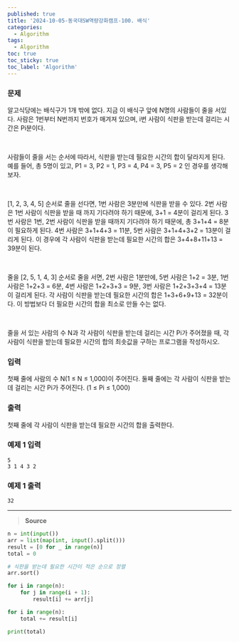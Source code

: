 ```yaml
---
published: true
title: '2024-10-05-동국대SW역량강화캠프-100. 배식'
categories:
  - Algorithm
tags:
  - Algorithm
toc: true
toc_sticky: true
toc_label: 'Algorithm'
---
```


### **문제**

알고식당에는 배식구가 1개 밖에 없다. 지금 이 배식구 앞에 N명의 사람들이 줄을 서있다. 사람은 1번부터 N번까지 번호가 매겨져 있으며, i번 사람이 식판을 받는데 걸리는 시간은 Pi분이다.

<br/>

사람들이 줄을 서는 순서에 따라서, 식판을 받는데 필요한 시간의 합이 달라지게 된다. 예를 들어, 총 5명이 있고, P1 = 3, P2 = 1, P3 = 4, P4 = 3, P5 = 2 인 경우를 생각해보자.

<br/>

[1, 2, 3, 4, 5] 순서로 줄을 선다면, 1번 사람은 3분만에 식판을 받을 수 있다. 2번 사람은 1번 사람이 식판을 받을 때 까지 기다려야 하기 때문에, 3+1 = 4분이 걸리게 된다. 3번 사람은 1번, 2번 사람이 식판을 받을 때까지 기다려야 하기 때문에, 총 3+1+4 = 8분이 필요하게 된다. 4번 사람은 3+1+4+3 = 11분, 5번 사람은 3+1+4+3+2 = 13분이 걸리게 된다. 이 경우에 각 사람이 식판을 받는데 필요한 시간의 합은 3+4+8+11+13 = 39분이 된다.

<br/>

줄을 [2, 5, 1, 4, 3] 순서로 줄을 서면, 2번 사람은 1분만에, 5번 사람은 1+2 = 3분, 1번 사람은 1+2+3 = 6분, 4번 사람은 1+2+3+3 = 9분, 3번 사람은 1+2+3+3+4 = 13분이 걸리게 된다. 각 사람이 식판을 받는데 필요한 시간의 합은 1+3+6+9+13 = 32분이다. 이 방법보다 더 필요한 시간의 합을 최소로 만들 수는 없다.

<br/>

줄을 서 있는 사람의 수 N과 각 사람이 식판을 받는데 걸리는 시간 Pi가 주어졌을 때, 각 사람이 식판을 받는데 필요한 시간의 합의 최솟값을 구하는 프로그램을 작성하시오.

### **입력**

첫째 줄에 사람의 수 N(1 ≤ N ≤ 1,000)이 주어진다. 둘째 줄에는 각 사람이 식판을 받는데 걸리는 시간 Pi가 주어진다. (1 ≤ Pi ≤ 1,000)

### **출력**

첫째 줄에 각 사람이 식판을 받는데 필요한 시간의 합을 출력한다.

### **예제 1 입력**

```
5
3 1 4 3 2
```

### **예제 1 출력**

```
32
```

---

> **Source**

```python
n = int(input())
arr = list(map(int, input().split()))
result = [0 for _ in range(n)]
total = 0

# 식판을 받는데 필요한 시간이 적은 순으로 정렬
arr.sort()

for i in range(n):
	for j in range(i + 1):
		result[i] += arr[j]

for i in range(n):
	total += result[i]

print(total)
```
